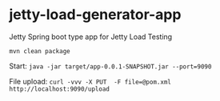 # jetty-load-generator-app

Jetty Spring boot type app for Jetty Load Testing

`mvn clean package`

Start: `java -jar target/app-0.0.1-SNAPSHOT.jar --port=9090`

File upload: `curl -vvv -X PUT  -F file=@pom.xml http://localhost:9090/upload`




